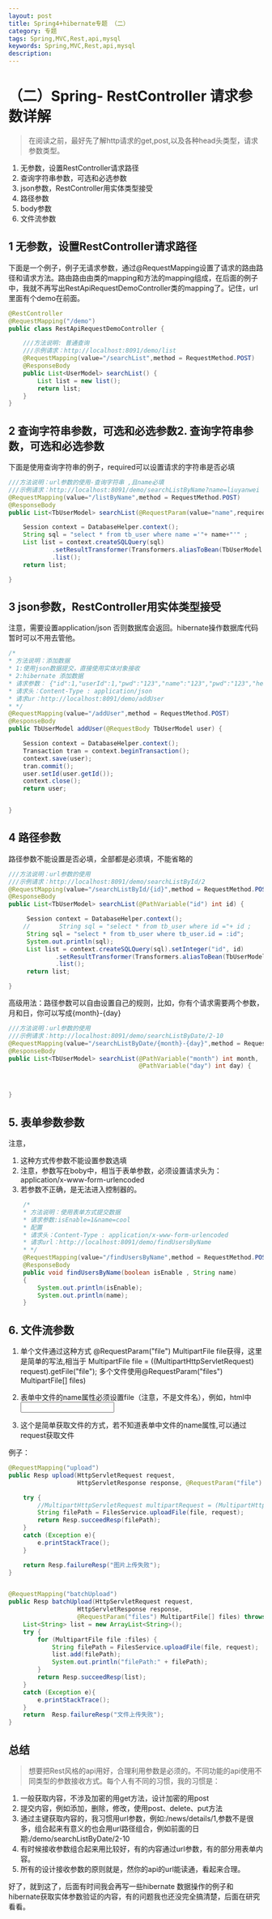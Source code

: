 ```yaml
---
layout: post
title: Spring4+hibernate专题 （二）
category: 专题
tags: Spring,MVC,Rest,api,mysql
keywords: Spring,MVC,Rest,api,mysql
description: 
---
```


# （二）Spring- RestController 请求参数详解

> 在阅读之前，最好先了解http请求的get,post,以及各种head头类型，请求参数类型。

1. 无参数，设置RestController请求路径
2. 查询字符串参数，可选和必选参数
3. json参数，RestController用实体类型接受
4. 路径参数
5. body参数
6. 文件流参数

## 1 无参数，设置RestController请求路径
下面是一个例子，例子无请求参数，通过@RequestMapping设置了请求的路由路径和请求方法。路由路由由类的mapping和方法的mapping组成，在后面的例子中，我就不再写出RestApiRequestDemoController类的mapping了。记住，url里面有个demo在前面。

```java
@RestController
@RequestMapping("/demo")
public class RestApiRequestDemoController {

    ///方法说明: 普通查询
    ///示例请求：http://localhost:8091/demo/list
    @RequestMapping(value="/searchList",method = RequestMethod.POST)
    @ResponseBody
    public List<UserModel> searchList() {
        List list = new list();
        return list;
    }
}
```
## 2 查询字符串参数，可选和必选参数2. 查询字符串参数，可选和必选参数
下面是使用查询字符串的例子，required可以设置请求的字符串是否必填

```java
///方法说明：url参数的使用-查询字符串 ,且name必填
///示例请求：http://localhost:8091/demo/searchListByName?name=liuyanwei
@RequestMapping(value="/listByName",method = RequestMethod.POST)
@ResponseBody
public List<TbUserModel> searchList(@RequestParam(value="name",required = true) String name) {

    Session context = DatabaseHelper.context();
    String sql = "select * from tb_user where name ='"+ name+"'" ;
    List list = context.createSQLQuery(sql)
            .setResultTransformer(Transformers.aliasToBean(TbUserModel.class))
            .list();
    return list;

}
```


## 3 json参数，RestController用实体类型接受
注意，需要设置application/json 否则数据库会返回。hibernate操作数据库代码暂时可以不用去管他。

```java
/*
* 方法说明：添加数据
* 1:使用json数据提交，直接使用实体对象接收
* 2:hibernate 添加数据
* 请求参数： {"id":1,"userId":1,"pwd":"123","name":"123","pwd":"123","headPortait":"123","isEnable":"123","createDate":"2015-05-12","lastLogin":"2015-05-12"}
* 请求头：Content-Type : application/json
* 请求ur：http://localhost:8091/demo/addUser
* */
@RequestMapping(value="/addUser",method = RequestMethod.POST)
@ResponseBody
public TbUserModel addUser(@RequestBody TbUserModel user) {

    Session context = DatabaseHelper.context();
    Transaction tran = context.beginTransaction();
    context.save(user);
    tran.commit();
    user.setId(user.getId());
    context.close();
    return user;


}
```

## 4 路径参数
路径参数不能设置是否必填，全部都是必须填，不能省略的

```java
///方法说明：url参数的使用
///示例请求：http://localhost:8091/demo/searchListById/2
@RequestMapping(value="/searchListById/{id}",method = RequestMethod.POST)
@ResponseBody
public List<TbUserModel> searchList(@PathVariable("id") int id) {

     Session context = DatabaseHelper.context();
    //        String sql = "select * from tb_user where id ="+ id ;
     String sql = "select * from tb_user where tb_user.id = :id";
     System.out.println(sql);
     List list = context.createSQLQuery(sql).setInteger("id", id)
             .setResultTransformer(Transformers.aliasToBean(TbUserModel.class))
             .list();
     return list;

}
```

高级用法：路径参数可以自由设置自己的规则，比如，你有个请求需要两个参数，月和日，你可以写成{month}-{day}

```java
///方法说明：url参数的使用
///示例请求：http://localhost:8091/demo/searchListByDate/2-10
@RequestMapping(value="/searchListByDate/{month}-{day}",method = RequestMethod.POST)
@ResponseBody
public List<TbUserModel> searchList(@PathVariable("month") int month,
                                    @PathVariable("day") int day) {



}
```

## 5. 表单参数参数
注意，
1. 这种方式传参数不能设置参数选填
2. 注意，参数写在boby中，相当于表单参数，必须设置请求头为：application/x-www-form-urlencoded
3. 若参数不正确，是无法进入控制器的。

```java
    /*
    * 方法说明：使用表单方式提交数据
    * 请求参数:isEnable=1&name=cool
    * 配置
    * 请求头：Content-Type : application/x-www-form-urlencoded
    * 请求url：http://localhost:8091/demo/findUsersByName
    * */
    @RequestMapping(value="/findUsersByName",method = RequestMethod.POST)
    @ResponseBody
    public void findUsersByName(boolean isEnable , String name)
    {
        System.out.println(isEnable);
        System.out.println(name);
    }
```

## 6. 文件流参数
1. 单个文件通过这种方式 @RequestParam("file") MultipartFile file获得，这里是简单的写法,相当于 MultipartFile file = ((MultipartHttpServletRequest) request).getFile("file");
多个文件使用@RequestParam("files") MultipartFile[] files)

2. 表单中文件的name属性必须设置file（注意，不是文件名），例如，html中 <input type='files' name='file'/>
3. 这个是简单获取文件的方式，若不知道表单中文件的name属性,可以通过request获取文件

例子：

```java
@RequestMapping("upload")
public Resp upload(HttpServletRequest request,
                   HttpServletResponse response, @RequestParam("file") MultipartFile file){

    try {
        //MultipartHttpServletRequest multipartRequest = (MultipartHttpServletRequest) request;
        String filePath = FilesService.uploadFile(file, request);
        return Resp.succeedResp(filePath);
    }
    catch (Exception e){
        e.printStackTrace();
    }

    return Resp.failureResp("图片上传失败");
}


@RequestMapping("batchUpload")
public Resp batchUpload(HttpServletRequest request,
                   HttpServletResponse response,
                   @RequestParam("files") MultipartFile[] files) throws IOException {
    List<String> list = new ArrayList<String>();
    try {
        for (MultipartFile file :files) {
            String filePath = FilesService.uploadFile(file, request);
            list.add(filePath);
            System.out.println("filePath:" + filePath);
        }
        return Resp.succeedResp(list);
    }
    catch (Exception e){
        e.printStackTrace();
    }
    return  Resp.failureResp("文件上传失败");
}
```


## 总结
>  想要把Rest风格的api用好，合理利用参数是必须的。不同功能的api使用不同类型的参数接收方式。每个人有不同的习惯，我的习惯是：

1. 一般获取内容，不涉及加密的用get方法，设计加密的用post
2. 提交内容，例如添加，删除，修改，使用post、delete、put方法
3. 通过主键获取内容的，我习惯用url参数，例如:/news/details/1,参数不是很多，组合起来有意义的也会用url路径组合，例如前面的日期:/demo/searchListByDate/2-10
4. 有时候接收参数组合起来用比较好，有的内容通过url参数，有的部分用表单内容。
5. 所有的设计接收参数的原则就是，然你的api的url能读通，看起来合理。

好了，就到这了，后面有时间我会再写一些hibernate 数据操作的例子和hibernate获取实体参数验证的内容，有的问题我也还没完全搞清楚，后面在研究看看。